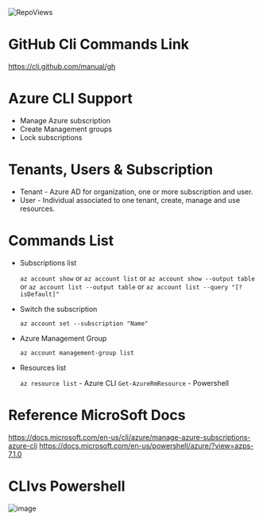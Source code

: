 ![RepoViews](https://komarev.com/ghpvc/?username=SurendraReddyWesco&color=green)

# GitHub Cli Commands Link
https://cli.github.com/manual/gh

# Azure CLI Support
- Manage Azure subscription
- Create Management groups
- Lock subscriptions

# Tenants, Users & Subscription
- Tenant - Azure AD for organization, one or more subscription and user.
- User - Individual associated to one tenant, create, manage and use resources.

# Commands List

- Subscriptions list

    `az account show` or `az account list` or 
    `az account show --output table` or `az account list --output table` or `az account list --query "[?isDefault]"`

- Switch the subscription

    `az account set --subscription "Name"`

- Azure Management Group

    `az account management-group list`
  
- Resources list

    `az resource list` - Azure CLI
    `Get-AzureRmResource` - Powershell

# Reference MicroSoft Docs
https://docs.microsoft.com/en-us/cli/azure/manage-azure-subscriptions-azure-cli
https://docs.microsoft.com/en-us/powershell/azure/?view=azps-7.1.0

# CLIvs Powershell
![image](https://user-images.githubusercontent.com/98414596/151584471-2edffb80-4314-4840-a42d-e146bd4f9688.png)

